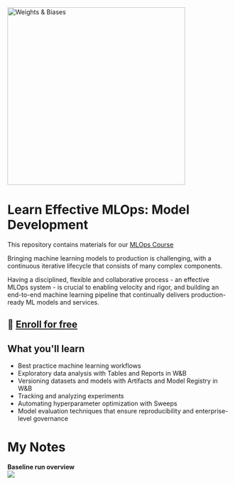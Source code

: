 <img src="https://i.imgur.com/gb6B4ig.png" width="400" alt="Weights & Biases" />

# Learn Effective MLOps: Model Development

This repository contains materials for our [MLOps Course](https://www.wandb.courses/courses/effective-mlops-model-development)

Bringing machine learning models to production is challenging, with a continuous iterative lifecycle that consists of many complex components. 

Having a disciplined, flexible and collaborative process - an effective MLOps system - is crucial to enabling velocity and rigor, and building an end-to-end machine learning pipeline that continually delivers production-ready ML models and services.

## 🚀 [Enroll for free](https://www.wandb.courses/courses/effective-mlops-model-development)

## What you'll learn

- Best practice machine learning workflows
- Exploratory data analysis with Tables and Reports in W&B
- Versioning datasets and models with Artifacts and Model Registry in W&B
- Tracking and analyzing experiments
- Automating hyperparameter optimization with Sweeps
- Model evaluation techniques that ensure reproducibility and enterprise-level governance

# My Notes

**Baseline run overview**  
<img src="https://raw.githubusercontent.com/Nov05/pictures/master/repos/wandb-edu/2023-03-07%2004_35_52-royal-sky-5%20_%20mlops-course-001%20%E2%80%93%20Weights%20%26%20Biases.jpg">
